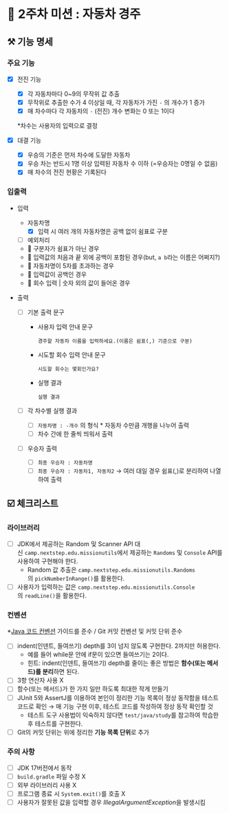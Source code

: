 # 🚀 2주차 미션 : 자동차 경주

## ⚒️ 기능 명세

### 주요 기능

- [x]  전진 기능
    - [x]  각 자동차마다 0~9의 무작위 값 추출
    - [x]  무작위로 추출한 수가 4 이상일 때, 각 자동차가 가진 `-` 의 개수가 1 증가
    - [x]  매 차수마다 각 자동차의 `-` (전진) 개수 변화는 0 또는 1이다

      *차수는 사용자의 입력으로 결정

- [x]  대결 기능
    - [x]  우승의 기준은 먼저 차수에 도달한 자동차
    - [x]  우승 차는 반드시 1명 이상 입력된 자동차 수 이하 (=우승자는 0명일 수 없음)
    - [x]  매 차수의 전진 현황은 기록된다

### 입출력

- 입력
    - 자동차명
        - [x]  입력 시 여러 개의 자동차명은 공백 없이 쉼표로 구분

    - [ ]  예외처리
    - 🚨 구분자가 쉼표가 아닌 경우
    - 🚨 입력값의 처음과 끝 외에 공백이 포함된 경우(but, `a b`라는 이름은 어쩌지?)
    - 🚨 자동차명이 5자를 초과하는 경우
    - 🚨 입력값이 공백인 경우
    - 🚨 회수 입력 | 숫자 외의 값이 들어온 경우

- 출력
    - [ ]  기본 출력 문구
        - 사용자 입력 안내 문구

            ```
            경주할 자동차 이름을 입력하세요.(이름은 쉼표(,) 기준으로 구분)
            ```

        - 시도할 회수 입력 안내 문구

            ```
            시도할 회수는 몇회인가요?
            ```

        - 실행 결과

            ```
            실행 결과
            ```

    - [ ]  각 차수별 실행 결과
        - [ ]  `자동차명 : -개수` 의 형식 * 자동차 수만큼 개행을 나누어 출력
        - [ ]  차수 간에 한 줄씩 띄워서 출력

    - [ ]  우승자 출력
        - [ ]  `최종 우승자 : 자동차명`
        - [ ]  `최종 우승자 : 자동차1, 자동차2` → 여러 대일 경우 쉼표(,)로 분리하여 나열하여 출력

## ☑️ 체크리스트

### 라이브러리

- [ ]  JDK에서 제공하는 Random 및 Scanner API 대신 `camp.nextstep.edu.missionutils`에서 제공하는 `Randoms` 및 `Console` API를 사용하여 구현해야 한다.
    - Random 값 추출은 `camp.nextstep.edu.missionutils.Randoms`의 `pickNumberInRange()`를 활용한다.
- [ ]  사용자가 입력하는 값은 `camp.nextstep.edu.missionutils.Console`의 `readLine()`을 활용한다.

### 컨벤션

*[Java 코드 컨벤션](https://github.com/woowacourse/woowacourse-docs/tree/master/styleguide/java) 가이드를 준수 / Git 커밋 컨벤션 및 커밋 단위 준수

- [ ]  indent(인덴트, 들여쓰기) depth를 3이 넘지 않도록 구현한다. 2까지만 허용한다.
    - 예를 들어 while문 안에 if문이 있으면 들여쓰기는 2이다.
    - 힌트: indent(인덴트, 들여쓰기) depth를 줄이는 좋은 방법은 **함수(또는 메서드)를 분리**하면 된다.
- [ ]  3항 연산자 사용 X
- [ ]  함수(또는 메서드)가 한 가지 일만 하도록 최대한 작게 만들기
- [ ]  JUnit 5와 AssertJ를 이용하여 본인이 정리한 기능 목록이 정상 동작함을 테스트 코드로 확인 → 매 기능 구현 이후, 테스트 코드를 작성하여 정상 동작 확인할 것
    - 테스트 도구 사용법이 익숙하지 않다면 `test/java/study`를 참고하여 학습한 후 테스트를 구현한다.
- [ ]  Git의 커밋 단위는 위에 정리한 **기능 목록 단위**로 추가

### 주의 사항

- [ ]  JDK 17버전에서 동작
- [ ]  `build.gradle` 파일 수정 X
- [ ]  외부 라이브러리 사용 X
- [ ]  프로그램 종료 시 `System.exit()`를 호출 X
- [ ]  사용자가 잘못된 값을 입력할 경우 *IllegalArgumentException*을 발생시킴